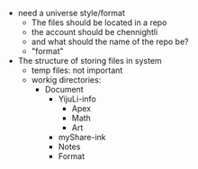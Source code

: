 - need a universe style/format
  - The files should be located in a repo
  - the account should be chennightli
  - and what should the name of the repo be?
  - "format"
- The structure of storing files in system
  - temp files: not important
  - workig directories:
    - Document
      - YijuLi-info
        - Apex
        - Math
        - Art
      - myShare-ink
      - Notes
      - Format